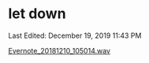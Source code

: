 # let down

Last Edited: December 19, 2019 11:43 PM

[Evernote_20181210_105014.wav](let%20down%20fc99bec1c0a24850af7852b767142819/Evernote_20181210_105014.wav)